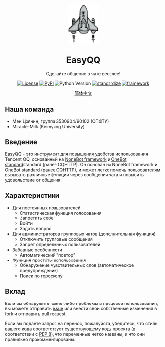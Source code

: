 <p align="center">
 <img width="100px" src="https://github.com/NekoSilverFox/EasyQQ/blob/main/docs/pic/logo.svg" align="center" alt="EasyQQ" />
 <h1 align="center">EasyQQ</h2>
 <p align="center">Сделайте общение в чате веселее!</p>
</p>


<div align=center>

[![License](https://img.shields.io/badge/license-Apache%202.0-brightgreen)](LICENSE)
[![PyPI](https://img.shields.io/pypi/v/nonebot.svg)](https://pypi.python.org/pypi/nonebot)
![Python Version](https://img.shields.io/badge/python-3.7+-blue.svg)
[![standardize](https://img.shields.io/badge/standardize-OneBot%20v10%2C%20v11-orange)](https://github.com/botuniverse/onebot)
[![framework](https://img.shields.io/badge/framework-NoneBot-orange)](https://github.com/nonebot/nonebot)

<p align="center">
    <a href="/docs/readme_cn.md">简体中文</a>
</p>

<div align=left>

## Наша команда

- Мэн Цзянин, группа 3530904/90102 (СПбПУ)
- Miracle-Milk (Keimyung University)

## Введение

EasyQQ - это инструмент для повышения удобства использования Tencent QQ, основанный на [NoneBot framework](https://github.com/nonebot/nonebot) и [OneBot standard](https://github.com/howmanybots/onebot)standard (ранее CQHTTP). Он основан на NoneBot framework и OneBot standard (ранее CQHTTP), и может легко помочь пользователям вызывать различные функции через сообщения чата и повысить удовольствие от общения.

## Характеристики

- Для постоянных пользователей
  - Статистическая функция голосования
  - Запретить себе
  - Войти
  - Задать вопрос
- Для администраторов групповых чатов (дополнительная функция)
  - Отключить групповые сообщения
  - Запрет определенных пользователей
- Забавные особенности
  - Автоматический "повтор"
- Функция простоты использования
  - Обнаружение чувствительных слов (автоматическое предупреждение)
  - Поиск по гороскопу

## Вклад

Если вы обнаружите какие-либо проблемы в процессе использования, вы можете отправить [issue](https://github.com/NekoSilverFox/EasyQQ/issues) или внести свои собственные изменения в fork и отправить pull request.

Если вы подаете запрос на перенос, пожалуйста, убедитесь, что стиль вашего кода соответствует существующему коду проекта (в соответствии с [PEP 8](https://www.python.org/dev/peps/pep-0008/)), что переменные четко названы, и что они правильно прокомментированы.
